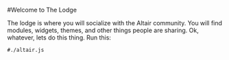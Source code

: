 
#Welcome to The Lodge

The lodge is where you will socialize with the Altair community. You will find modules, widgets, themes, and other things
people are sharing. Ok, whatever, lets do this thing. Run this:

    #./altair.js

